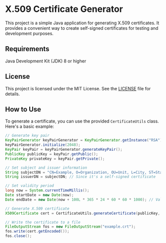 # X.509 Certificate Generator

This project is a simple Java application for generating X.509 certificates. It provides a convenient way to create self-signed certificates for testing and development purposes.

## Requirements
Java Development Kit (JDK) 8 or higher

## License

This project is licensed under the MIT License. See the [LICENSE](LICENSE) file for details.


## How to Use

To generate a certificate, you can use the provided `CertificateUtils` class. Here's a basic example:

```java
// Generate key pair
KeyPairGenerator keyPairGenerator = KeyPairGenerator.getInstance("RSA");
keyPairGenerator.initialize(2048);
KeyPair keyPair = keyPairGenerator.generateKeyPair();
PublicKey publicKey = keyPair.getPublic();
PrivateKey privateKey = keyPair.getPrivate();

// Set subject and issuer information
String subjectDN = "CN=Example, O=Organization, OU=Unit, L=City, ST=State, C=Country";
String issuerDN = subjectDN; // Since it's a self-signed certificate

// Set validity period
long now = System.currentTimeMillis();
Date startDate = new Date(now);
Date endDate = new Date(now + 100L * 365 * 24 * 60 * 60 * 1000); // Validity period is 100 years

// Generate X.509 certificate
X509Certificate cert = CertificateUtils.generateCertificate(publicKey, privateKey, subjectDN, issuerDN, startDate, endDate);

// Write the certificate to a file
FileOutputStream fos = new FileOutputStream("example.crt");
fos.write(cert.getEncoded());
fos.close();

